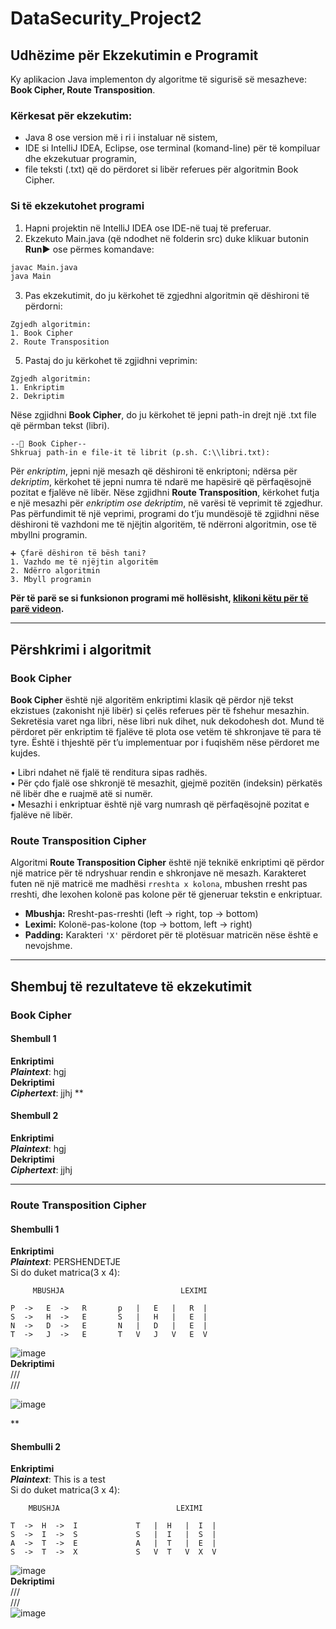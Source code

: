 # DataSecurity_Project2
## Udhëzime për Ekzekutimin e Programit
Ky aplikacion Java implementon dy algoritme të sigurisë së mesazheve:
    **Book Cipher, Route Transposition**.
### Kërkesat për ekzekutim:
- Java 8 ose version më i ri i instaluar në sistem,
- IDE si IntelliJ IDEA, Eclipse, ose terminal (komand-line) për të kompiluar dhe ekzekutuar programin,
- file teksti (.txt) që do përdoret si libër referues për algoritmin Book Cipher.
### Si të ekzekutohet programi
  1. Hapni projektin në IntelliJ IDEA ose IDE-në tuaj të preferuar.
  2. Ekzekuto Main.java (që ndodhet në folderin src) duke klikuar butonin **Run▶️** ose përmes komandave:
```bash
javac Main.java
java Main
```
  3. Pas ekzekutimit, do ju kërkohet të zgjedhni algoritmin që dëshironi të përdorni:
```
Zgjedh algoritmin:
1. Book Cipher  
2. Route Transposition
```

5. Pastaj do ju kërkohet të zgjidhni veprimin:
```
Zgjedh algoritmin:
1. Enkriptim  
2. Dekriptim
```
Nëse zgjidhni **Book Cipher**, do ju kërkohet të jepni path-in drejt një .txt file që përmban tekst (libri).
```
--📖 Book Cipher--
Shkruaj path-in e file-it të librit (p.sh. C:\\libri.txt):
```
Për *enkriptim*, jepni një mesazh që dëshironi të enkriptoni; ndërsa për *dekriptim*, kërkohet të jepni numra të ndarë me hapësirë që përfaqësojnë pozitat e fjalëve në libër.
Nëse zgjidhni **Route Transposition**, kërkohet futja e një mesazhi për *enkriptim ose dekriptim*, në varësi të veprimit të zgjedhur.
Pas përfundimit të një veprimi, programi do t’ju mundësojë të zgjidhni nëse dëshironi të vazhdoni me të njëjtin algoritëm, të ndërroni algoritmin, ose të mbyllni programin.
```
➕ Çfarë dëshiron të bësh tani?
1. Vazhdo me të njëjtin algoritëm
2. Ndërro algoritmin
3. Mbyll programin
```
**Për të parë se si funksionon programi më hollësisht, [klikoni këtu për të parë videon](./demo/demo-video.mp4).**

***
## Përshkrimi i algoritmit
### Book Cipher
**Book Cipher** është një algoritëm enkriptimi klasik që përdor një tekst ekzistues (zakonisht një libër) si çelës referues për të fshehur mesazhin. Sekretësia varet nga libri, nëse libri nuk dihet, nuk dekodohesh dot. Mund të përdoret për enkriptim të fjalëve të plota ose vetëm të shkronjave të para të tyre. Është i thjeshtë për t’u implementuar por i fuqishëm nëse përdoret me kujdes. 

 • Libri ndahet në fjalë të renditura sipas radhës.  
 • Për çdo fjalë ose shkronjë të mesazhit, gjejmë pozitën (indeksin) përkatës në libër dhe e ruajmë atë si numër.  
 • Mesazhi i enkriptuar është një varg numrash që përfaqësojnë pozitat e fjalëve në libër.
### Route Transposition Cipher 
Algoritmi **Route Transposition Cipher** është një teknikë enkriptimi që përdor një matrice për të ndryshuar rendin e shkronjave në mesazh. Karakteret futen në një matricë me madhësi `rreshta x kolona`, mbushen rresht pas rreshti, dhe lexohen kolonë pas kolone për të gjeneruar tekstin e enkriptuar.

- **Mbushja:** Rresht-pas-rreshti (left → right, top → bottom)
- **Leximi:** Kolonë-pas-kolone (top → bottom, left → right)
- **Padding:** Karakteri `'X'` përdoret për të plotësuar matricën nëse është e nevojshme.
*** 
## Shembuj të rezultateve të ekzekutimit
### Book Cipher
#### Shembull 1
****Enkriptimi****  
***Plaintext***: hgj  
****Dekriptimi****  
***Ciphertext***: jjhj
**
#### Shembull 2
****Enkriptimi****  
***Plaintext***: hgj  
****Dekriptimi****  
***Ciphertext***: jjhj
***
### Route Transposition Cipher
#### Shembulli 1
****Enkriptimi****  
***Plaintext***: PERSHENDETJE  
Si do duket matrica(3 x 4):  
```
     MBUSHJA                          LEXIMI

P  -> 	E  -> 	R		p   |	E   |	R  |
S  -> 	H  -> 	E		S   |	H   |	E  |
N  -> 	D  -> 	E		N   |	D   |	E  |	
T  -> 	J  -> 	E		T   V	J   V	E  V
```
![image](https://github.com/user-attachments/assets/6ba460bf-b66a-434b-8bb3-d8122eebf6ea)  
****Dekriptimi****  
///  
///
  
![image](https://github.com/user-attachments/assets/3194ea54-4efe-4f8c-a5a0-cda37067ef2f)

**
#### Shembulli 2
****Enkriptimi****  
***Plaintext***: This is a test   
Si do duket matrica(3 x 4):  
```
    MBUSHJA                          LEXIMI

T  ->  H  ->  I          	T   |  H   |  I  |
S  ->  I  ->  S	  	        S   |  I   |  S  |
A  ->  T  ->  E          	A   |  T   |  E  |
S  ->  T  ->  X          	S   V  T   V  X  V

```
![image](https://github.com/user-attachments/assets/74e680bd-be08-4f50-b4a8-6e89a55b430c)  
****Dekriptimi****  
///  
///  
![image](https://github.com/user-attachments/assets/d2528817-c600-4556-965e-46a65bb0566e)



